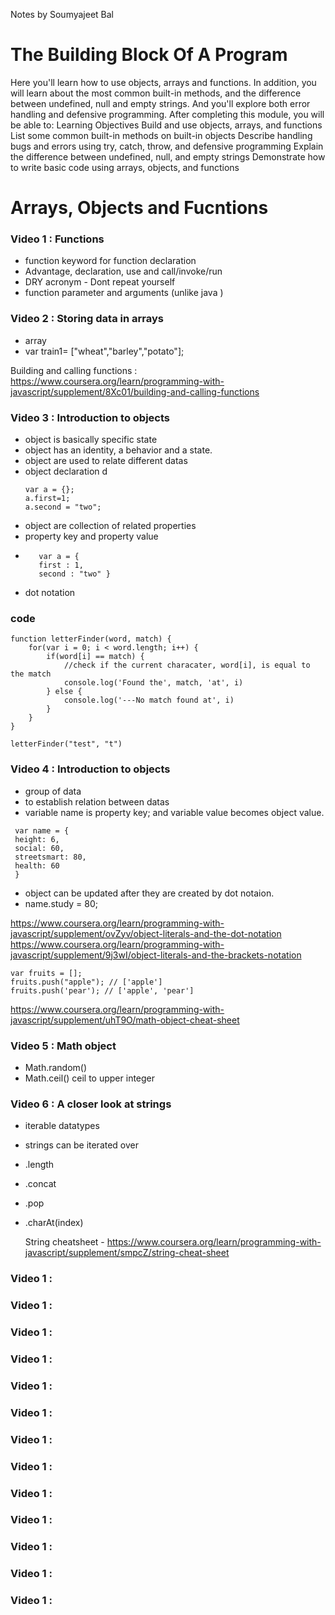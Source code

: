 Notes by Soumyajeet Bal

# The Building Block Of A Program
Here you'll learn how to use objects, arrays and functions. In addition, you will learn about the most common built-in methods, and the difference between undefined, null and empty strings. And you'll explore both error handling and defensive programming. After completing this module, you will be able to:
Learning Objectives
Build and use objects, arrays, and functions
List some common built-in methods on built-in objects
Describe handling bugs and errors using try, catch, throw, and defensive programming
Explain the difference between undefined, null, and empty strings
Demonstrate how to write basic code using arrays, objects, and functions

# Arrays, Objects and Fucntions
### Video 1 : Functions
- function keyword for function declaration
- Advantage, declaration, use and call/invoke/run
- DRY acronym - Dont repeat yourself
- function parameter and arguments (unlike java )



### Video 2 : Storing data in arrays
- array
- var train1= ["wheat","barley","potato"];

Building and calling functions : https://www.coursera.org/learn/programming-with-javascript/supplement/8Xc01/building-and-calling-functions



### Video 3 : Introduction to objects
- object is basically specific state
- object has an identity, a behavior and a state. 
- object are used to relate different datas
- object declaration     d
  ```
  var a = {};
  a.first=1;
  a.second = "two";
  ```
- object are collection of related properties
- property key and property value
- ```
     var a = {
     first : 1,
     second : "two" } 
  ```
- dot notation

### code 
```
function letterFinder(word, match) {
    for(var i = 0; i < word.length; i++) {
        if(word[i] == match) {
            //check if the current characater, word[i], is equal to the match
            console.log('Found the', match, 'at', i)
        } else {
            console.log('---No match found at', i)
        }
    }
}

letterFinder("test", "t")

```


### Video 4 : Introduction to objects
- group of data
- to establish relation between datas
- variable name is property key; and variable value becomes object value.
 ```
  var name = {
  height: 6,
  social: 60,
  streetsmart: 80,
  health: 60
  } 
  ```
- object can be updated after they are created by dot notaion.
- name.study = 80;

https://www.coursera.org/learn/programming-with-javascript/supplement/ovZyv/object-literals-and-the-dot-notation
https://www.coursera.org/learn/programming-with-javascript/supplement/9j3wI/object-literals-and-the-brackets-notation

```
var fruits = [];
fruits.push("apple"); // ['apple']
fruits.push('pear'); // ['apple', 'pear']
```
https://www.coursera.org/learn/programming-with-javascript/supplement/uhT9O/math-object-cheat-sheet

### Video 5 : Math object
- Math.random()
- Math.ceil() ceil to upper integer


### Video 6 : A closer look at strings
- iterable datatypes
- strings can be iterated over
- .length
- .concat 
- .pop
- .charAt(index)


  String cheatsheet  - https://www.coursera.org/learn/programming-with-javascript/supplement/smpcZ/string-cheat-sheet 


### Video 1 : 




### Video 1 : 




### Video 1 : 




### Video 1 : 




### Video 1 : 





### Video 1 : 





### Video 1 : 





### Video 1 : 





### Video 1 : 





### Video 1 : 





### Video 1 : 




### Video 1 : 



### Video 1 : 
